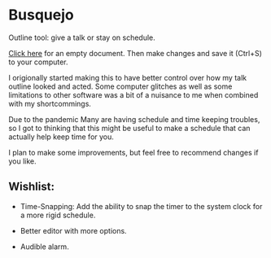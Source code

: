 # Busquejo
Outline tool: give a talk or stay on schedule. 

[Click here](https://travisa9.github.io/Busquejo/docs/empty.html) for an empty document. Then make changes and save it (Ctrl+S) to your computer.

I origionally started making this to have better control over how my talk outline looked and acted. Some computer glitches as well as some limitations to other software was a bit of a nuisance to me when combined with my shortcommings.

Due to the pandemic Many are having schedule and time keeping troubles, so I got to thinking that this might be useful to make a schedule that can actually help keep time for you. 

I plan to make some improvements, but feel free to recommend changes if you like.

## Wishlist:

 * Time-Snapping: Add the ability to snap the timer to the system clock for a more rigid schedule.
 
 * Better editor with more options.
 
 * Audible alarm.
